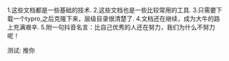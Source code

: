 1.这些文档都是一些基础的技术.
2.这些文档也是一些比较常用的工具.
3.只需要下载一个typro,之后克隆下来，层级目录很清楚了.
4.文档还在继续，成为大牛的路上充满艰辛.
5.附一句抖音名言：比自己优秀的人还在努力，我们为什么不努力呢！

测试: 推你 
